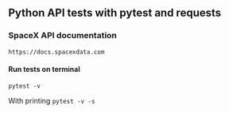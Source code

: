 ## Python API tests with pytest and requests

### SpaceX API documentation
```https://docs.spacexdata.com```

#### Run tests on terminal
```pytest -v```

With printing ```pytest -v -s```
